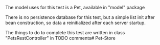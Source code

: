 The model uses for this test is a Pet, available in "model" package

There is no persistence database for this test, but a simple list init after bean construction, so data a reinitialized after each server startup.

The things to do to complete this test are written in class "PetsRestController" in TODO comments# Pet-Store
